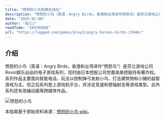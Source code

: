 ```yaml
---
title: "愤怒的小鸟免费在线玩"
description: "愤怒的小鸟（英语：Angry Birds，香港和台湾译作愤怒鸟）是芬兰游戏公司Rovio娱乐出品的电子游戏系列，现时由日本控股公司世嘉飒美控股持有著作权。系列作品主要面向智能电话，玩法以控制弹弓发射小鸟、打击建筑物和小猪的益智游戏为主。但之后系列登上游戏机平台，并涉足竞速和卷轴射击等游戏类型。此外系列还有改编动画等跨媒体作品。 "
date: "2025-02-08"
author: "张三1"
readTime: "10分钟阅读"
url: "https://lagged.com/games/play2/angry-heroes-birds-13946/"
---
```

## 介绍

愤怒的小鸟（英语：Angry Birds，香港和台湾译作“愤怒鸟”）是芬兰游戏公司Rovio娱乐出品的电子游戏系列，现时由日本控股公司世嘉飒美控股持有著作权。系列作品主要面向智能电话，玩法以控制弹弓发射小鸟、打击建筑物和小猪的益智游戏为主。但之后系列登上游戏机平台，并涉足竞速和卷轴射击等游戏类型。此外系列还有改编动画等跨媒体作品。

![愤怒的小鸟](https://upload.wikimedia.org/wikipedia/en/6/60/Angry_Birds_Flock.webp)

本指南基于原始资料来源：[愤怒的小鸟 wiki](https://zh.wikipedia.org/wiki/%E4%BF%84%E7%BE%85%E6%96%AF%E6%96%B9%E5%A1%8A)。